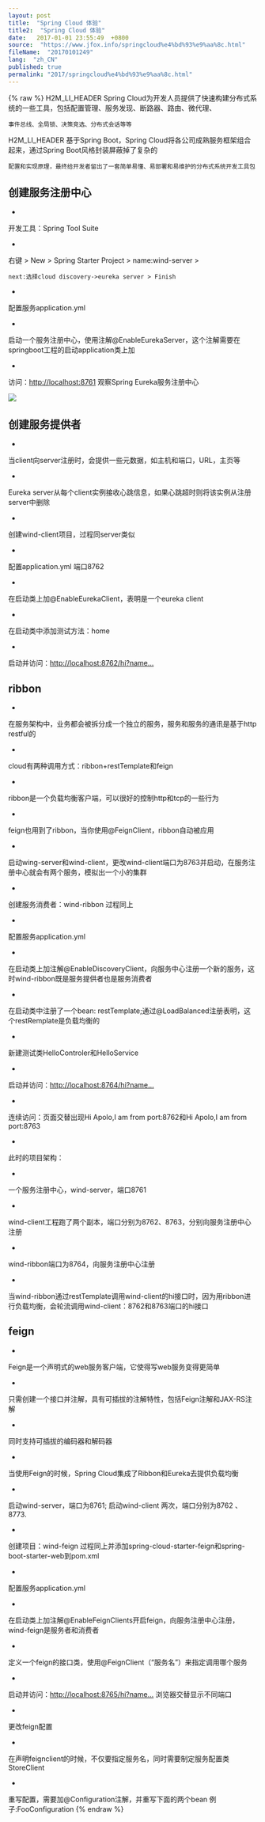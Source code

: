 ```yaml
---
layout: post
title:  "Spring Cloud 体验"
title2:  "Spring Cloud 体验"
date:   2017-01-01 23:55:49  +0800
source:  "https://www.jfox.info/springcloud%e4%bd%93%e9%aa%8c.html"
fileName:  "20170101249"
lang:  "zh_CN"
published: true
permalink: "2017/springcloud%e4%bd%93%e9%aa%8c.html"
---
```

{% raw %}
H2M_LI_HEADER 
Spring Cloud为开发人员提供了快速构建分布式系统的一些工具，包括配置管理、服务发现、断路器、路由、微代理、

    事件总线、全局锁、决策竞选、分布式会话等等

H2M_LI_HEADER 
基于Spring Boot，Spring Cloud将各公司成熟服务框架组合起来，通过Spring Boot风格封装屏蔽掉了复杂的

    配置和实现原理，最终给开发者留出了一套简单易懂、易部署和易维护的分布式系统开发工具包
    

## 创建服务注册中心

- 
开发工具：Spring Tool Suite

- 
右键 > New > Spring Starter Project > name:wind-server >

    next:选择cloud discovery->eureka server > Finish

- 
配置服务application.yml

- 
启动一个服务注册中心，使用注解@EnableEurekaServer，这个注解需要在springboot工程的启动application类上加

- 
访问：[http://localhost:8761](https://www.jfox.info/go.php?url=http://localhost:8761) 观察Spring Eureka服务注册中心

![](/wp-content/uploads/2017/07/1499956976.png)

## 创建服务提供者

- 
当client向server注册时，会提供一些元数据，如主机和端口，URL，主页等

- 
Eureka server从每个client实例接收心跳信息，如果心跳超时则将该实例从注册server中删除

- 
创建wind-client项目，过程同server类似

- 
配置application.yml 端口8762

- 
在启动类上加@EnableEurekaClient，表明是一个eureka client

- 
在启动类中添加测试方法：home

- 
启动并访问：[http://localhost:8762/hi?name…](https://www.jfox.info/go.php?url=http://localhost:8762/hi?name=Apolo)

## ribbon

- 
在服务架构中，业务都会被拆分成一个独立的服务，服务和服务的通讯是基于http restful的

- 
cloud有两种调用方式：ribbon+restTemplate和feign

- 
ribbon是一个负载均衡客户端，可以很好的控制http和tcp的一些行为

- 
feign也用到了ribbon，当你使用@FeignClient，ribbon自动被应用

- 
启动wing-server和wind-client，更改wind-client端口为8763并启动，在服务注册中心就会有两个服务，模拟出一个小的集群

- 
创建服务消费者：wind-ribbon 过程同上

- 
配置服务application.yml

- 
在启动类上加注解@EnableDiscoveryClient，向服务中心注册一个新的服务，这时wind-ribbon既是服务提供者也是服务消费者

- 
在启动类中注册了一个bean: restTemplate;通过@LoadBalanced注册表明，这个restRemplate是负载均衡的

- 
新建测试类HelloControler和HelloService

- 
启动并访问：[http://localhost:8764/hi?name…](https://www.jfox.info/go.php?url=http://localhost:8764/hi?name=Apolo)

- 
连续访问：页面交替出现Hi Apolo,I am from port:8762和Hi Apolo,I am from port:8763

- 
此时的项目架构：

- 
一个服务注册中心，wind-server，端口8761

- 
wind-client工程跑了两个副本，端口分别为8762、8763，分别向服务注册中心注册

- 
wind-ribbon端口为8764，向服务注册中心注册

- 
当wind-ribbon通过restTemplate调用wind-client的hi接口时，因为用ribbon进行负载均衡，会轮流调用wind-client：8762和8763端口的hi接口

## feign

- 
Feign是一个声明式的web服务客户端，它使得写web服务变得更简单

- 
只需创建一个接口并注解，具有可插拔的注解特性，包括Feign注解和JAX-RS注解

- 
同时支持可插拔的编码器和解码器

- 
当使用Feign的时候，Spring Cloud集成了Ribbon和Eureka去提供负载均衡

- 
启动wind-server，端口为8761; 启动wind-client 两次，端口分别为8762 、8773.

- 
创建项目：wind-feign 过程同上并添加spring-cloud-starter-feign和spring-boot-starter-web到pom.xml

- 
配置服务application.yml

- 
在启动类上加注解@EnableFeignClients开启feign，向服务注册中心注册，wind-feign是服务者和消费者

- 
定义一个feign的接口类，使用@FeignClient（“服务名”）来指定调用哪个服务

- 
启动并访问：[http://localhost:8765/hi?name…](https://www.jfox.info/go.php?url=http://localhost:8765/hi?name=Apolo) 浏览器交替显示不同端口

- 
更改feign配置

- 
在声明feignclient的时候，不仅要指定服务名，同时需要制定服务配置类 StoreClient

- 
重写配置，需要加@Configuration注解，并重写下面的两个bean 例子:FooConfiguration
{% endraw %}
